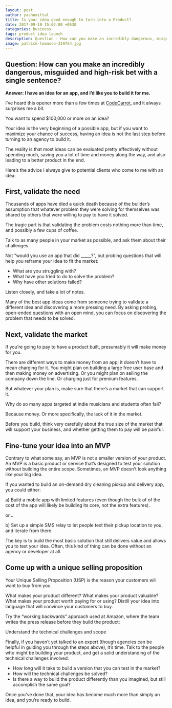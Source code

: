 ```yaml
---
layout: post
author: yashumittal
title: Is your idea good enough to turn into a Product?
date: 2017-09-10 15:02:00 +0530
categories: business
tags: product idea launch
description: Question - How can you make an incredibly dangerous, misguided and high-risk bet with a single sentence? Answer - “I have an idea for an app
image: patrick-tomasso-319754.jpg
---
```


## Question: How can you make an incredibly dangerous, misguided and high-risk bet with a single sentence?

**Answer: I have an idea for an app, and I’d like you to build it for me.**

I’ve heard this opener more than a few times at [CodeCarrot](//www.codecarrot.net), and it always surprises me a bit.

You want to spend $100,000 or more on an idea?

Your idea is the very beginning of a possible app, but if you want to maximize your chance of success, having an idea is not the last step before turning to an agency to build it.

The reality is that most ideas can be evaluated pretty effectively without spending much, saving you a lot of time and money along the way, and also leading to a better product in the end.

Here’s the advice I always give to potential clients who come to me with an idea:

## First, validate the need

Thousands of apps have died a quick death because of the builder’s assumption that whatever problem they were solving for themselves was shared by others that were willing to pay to have it solved.

The tragic part is that validating the problem costs nothing more than time, and possibly a few cups of coffee.

Talk to as many people in your market as possible, and ask them about their challenges.

Not “would you use an app that did _____?”, but probing questions that will help you reframe your idea to fit the market:

* What are you struggling with?
* What have you tried to do to solve the problem?
* Why have other solutions failed?

Listen closely, and take a lot of notes.

Many of the best app ideas come from someone trying to validate a different idea and discovering a more pressing need. By asking probing, open-ended questions with an open mind, you can focus on discovering the problem that needs to be solved.

## Next, validate the market

If you’re going to pay to have a product built, presumably it will make money for you.

There are different ways to make money from an app; it doesn’t have to mean charging for it. You might plan on building a large free user base and then making money on advertising. Or you might plan on selling the company down the line. Or charging just for premium features.

But whatever your plan is, make sure that there’s a market that can support it.

Why do so many apps targeted at indie musicians and students often fail?

Because money. Or more specifically, the lack of it in the market.

Before you build, think very carefully about the true size of the market that will support your business, and whether getting them to pay will be painful.

## Fine-tune your idea into an MVP

Contrary to what some say, an MVP is not a smaller version of your product. An MVP is a basic product or service that’s designed to test your solution without building the entire scope. Sometimes, an MVP doesn’t look anything like your big idea.

If you wanted to build an on-demand dry cleaning pickup and delivery app, you could either:

a) Build a mobile app with limited features (even though the bulk of of the cost of the app will likely be building its core, not the extra features).

or...

b) Set up a simple SMS relay to let people text their pickup location to you, and iterate from there.

The key is to build the most basic solution that still delivers value and allows you to test your idea. Often, this kind of thing can be done without an agency or developer at all.

## Come up with a unique selling proposition

Your Unique Selling Proposition (USP) is the reason your customers will want to buy from you.

What makes your product different? What makes your product valuable? What makes your product worth paying for or using? Distill your idea into language that will convince your customers to buy.

Try the “working backwards” approach used at Amazon, where the team writes the press release before they build the product:

Understand the technical challenges and scope

Finally, if you haven’t yet talked to an expert (though agencies can be helpful in guiding you through the steps above), it’s time. Talk to the people who might be building your product, and get a solid understanding of the technical challenges involved.

* How long will it take to build a version that you can test in the market?
* How will the technical challenges be solved?
* Is there a way to build the product differently than you imagined, but still accomplish the same goal?

Once you’ve done that, your idea has become much more than simply an idea, and you’re ready to build.
